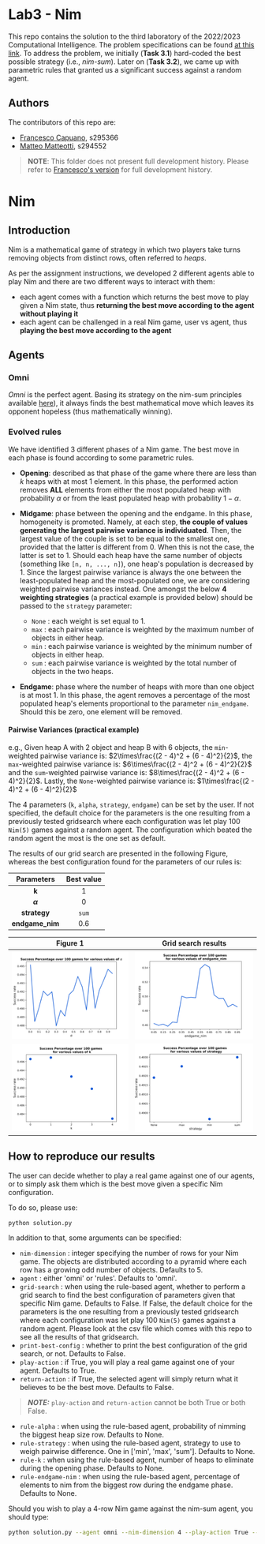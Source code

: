 # Lab3 - Nim
This repo contains the solution to the third laboratory of the 2022/2023 Computational Intelligence. The problem specifications can be found [at this link](https://github.com/squillero/computational-intelligence/blob/master/2022-23/lab3_nim.ipynb). To address the problem, we initially (**Task 3.1**) hard-coded the best possible strategy (i.e., *nim-sum*). Later on (**Task 3.2**), we came up with parametric rules that granted us a significant success against a random agent. 
## Authors
The contributors of this repo are:
* [Francesco Capuano](https://github.com/fracapuano/CompIntelligence_2022), s295366 
* [Matteo Matteotti](https://github.com/mttmtt31/compIntelligence_2022), s294552  

> **NOTE**: This folder does not present full development history. Please refer to [Francesco's version](https://github.com/fracapuano/NimAgent) for full development history.

# Nim
## Introduction
Nim is a mathematical game of strategy in which two players take turns removing objects from distinct rows, often referred to *heaps*.

As per the assignment instructions, we developed 2 different agents able to play Nim and there are two different ways to interact with them:

- each agent comes with a function which returns the best move to play given a Nim state, thus **returning the best move according to the agent without playing it**
- each agent can be challenged in a real Nim game, user vs agent, thus **playing the best move according to the agent**

## Agents
### Omni
*Omni* is the perfect agent. Basing its strategy on the nim-sum principles available [here](https://en.wikipedia.org/wiki/Nim#Mathematical_theory)), it always finds the best mathematical move which leaves its opponent hopeless (thus mathematically winning). 

### Evolved rules
We have identified 3 different phases of a Nim game. The best move in each phase is found according to some parametric rules.

- **Opening**: described as that phase of the game where there are less than $k$ heaps with at most $1$ element. In this phase, the performed action removes **ALL** elements from either the most populated heap with probability $\alpha$ or from the least populated heap with probability $1 - \alpha$.

- **Midgame**: phase between the opening and the endgame. In this phase, homogeneity is promoted. Namely, at each step, **the couple of values generating the largest pairwise variance is individuated**. Then, the largest value of the couple is set to be equal to the smallest one, provided that the latter is different from 0. When this is not the case, the latter is set to 1. Should each heap have the same number of objects (something like `[n, n, ..., n]`), one heap's population is decreased by 1. Since the largest pairwise variance is always the one between the least-populated heap and the most-populated one, we are considering weighted pairwise variances instead. One amongst the below **4 weighting strategies** (a practical example is provided below) should be passed to the `strategy` parameter:

  - `None` : each weight is set equal to 1.
  - `max` : each pairwise variance is weighted by the maximum number of objects in either heap. 
  - `min` : each pairwise variance is weighted by the minimum number of objects in either heap.
  - `sum` : each pairwise variance is weighted by the total number of objects in the two heaps.

- **Endgame**: phase where the number of heaps with more than one object is at most 1. In this phase, the agent removes a percentage of the most populated heap's elements proportional to the parameter `nim_endgame`. Should this be zero, one element will be removed.

#### Pairwise Variances (practical example)
e.g., Given heap A with 2 object and heap B with 6 objects, the `min`-weighted pairwise variance is: 
$2\times\frac{(2 - 4)^2 + (6 - 4)^2}{2}$, the `max`-weighted pairwise variance is: 
$6\times\frac{(2 - 4)^2 + (6 - 4)^2}{2}$ and the `sum`-weighted pairwise variance is: 
$8\times\frac{(2 - 4)^2 + (6 - 4)^2}{2}$. Lastly, the `None`-weighted pairwise variance is: 
$1\times\frac{(2 - 4)^2 + (6 - 4)^2}{2}$

The 4 parameters (`k`, `alpha`, `strategy`, `endgame`) can be set by the user. If not specified, the default choice for the parameters is the one resulting from a previously tested gridsearch where each configuration was let play 100 `Nim(5)` games against a random agent. The configuration which beated the random agent the most is the one set as default. 

The results of our grid search are presented in the following Figure, whereas the best configuration found for the parameters of our rules is: 

| Parameters|Best value |
|:-------------------------:|:-------------------------:|
|**k**|1|
|**$\alpha$**|0|
|**strategy**|`sum`|
|**endgame_nim**|0.6|

|Figure 1 | Grid search results |
|:-------------------------:|:-------------------------:|
|![img](images/success_alpha.svg)|![img](images/success_endgamenim.svg)|
|![img](images/success_k.svg)|![img](images/success_strategy.svg)|

## How to reproduce our results
The user can decide whether to play a real game against one of our agents, or to simply ask them which is the best move given a specific Nim configuration.

To do so, please use:

```bash
python solution.py
```

In addition to that, some arguments can be specified:

- `nim-dimension` : integer specifying the number of rows for your Nim game. The objects are distributed according to a pyramid where each row has a growing odd number of objects. Defaults to 5.
- `agent` : either 'omni' or 'rules'. Defaults to 'omni'.
- `grid-search` : when using the rule-based agent, whether to perform a grid search to find the best configuration of parameters given that specific Nim game. Defaults to False. If False, the default choice for the parameters is the one resulting from a previously tested gridsearch where each configuration was let play 100 `Nim(5)` games against a random agent. Please look at the csv file which comes with this repo to see all the results of that gridsearch.
- `print-best-config` : whether to print the best configuration of the grid search, or not. Defaults to False.
- `play-action` : if True, you will play a real game against one of your agent. Defaults to True.
- `return-action` : if True, the selected agent will simply return what it believes to be the best move. Defaults to False.
> **_NOTE:_** `play-action` and `return-action` cannot be both True or both False.
- `rule-alpha` : when using the rule-based agent, probability of nimming the biggest heap size row. Defaults to None.
- `rule-strategy` : when using the rule-based agent, strategy to use to weigh pairwise difference. One in ['min', 'max', 'sum']. Defaults to None.
- `rule-k` : when using the rule-based agent, number of heaps to eliminate during the opening phase. Defaults to None.
- `rule-endgame-nim` : when using the rule-based agent, percentage of elements to nim from the biggest row during the endgame phase. Defaults to None.

Should you wish to play a 4-row Nim game against the nim-sum agent, you should type:

```bash
python solution.py --agent omni --nim-dimension 4 --play-action True --return-action False
```
